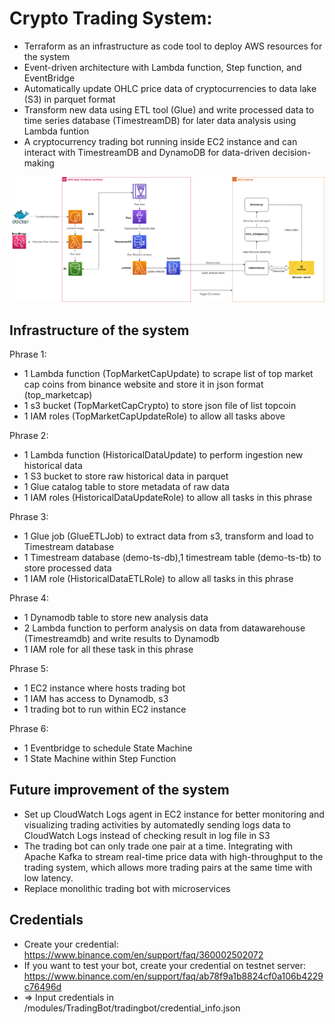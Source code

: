 # Crypto Trading System:
* Terraform as an infrastructure as code tool to deploy AWS resources for the system
* Event-driven architecture with Lambda function, Step function, and  EventBridge
* Automatically update OHLC price data of cryptocurrencies to data lake (S3) in parquet format
* Transform new data using ETL tool (Glue) and write processed data  to time series database (TimestreamDB)  for later data analysis using Lambda funtion
* A cryptocurrency trading bot running inside EC2 instance and can interact with TimestreamDB and DynamoDB for data-driven decision-making

![Work Flow](AWS_architecture.png)

## Infrastructure of the system
Phrase 1:
* 1 Lambda function (TopMarketCapUpdate) to scrape list of top market cap coins from binance website  and store it in json format (top_marketcap)
* 1 s3 bucket (TopMarketCapCrypto) to store json file of list topcoin 
* 1 IAM roles (TopMarketCapUpdateRole) to allow all tasks above 

Phrase 2:
* 1 Lambda function (HistoricalDataUpdate) to perform ingestion new historical data
* 1 S3 bucket to store raw historical data in  parquet
* 1 Glue catalog table to store metadata of raw data
* 1 IAM roles (HistoricalDataUpdateRole) to allow all tasks in this phrase

Phrase 3:
* 1 Glue job (GlueETLJob) to extract data from s3, transform and load to Timestream database
* 1 Timestream database (demo-ts-db),1 timestream table (demo-ts-tb) to store processed data 
* 1 IAM role (HistoricalDataETLRole) to allow all tasks in this phrase

Phrase 4:
* 1 Dynamodb table to store new analysis data
* 2 Lambda function to  perform analysis on data from datawarehouse (Timestreamdb) and write results to Dynamodb
* 1 IAM role for all these task in this phrase

Phrase 5:
* 1 EC2 instance where hosts trading bot
* 1 IAM has access to Dynamodb, s3
* 1 trading bot to run within EC2 instance

Phrase 6:
* 1 Eventbridge to schedule State Machine
* 1 State Machine within Step Function

## Future improvement of the system
* Set up  CloudWatch Logs agent in EC2 instance for better monitoring and visualizing trading activities  by automatedly sending logs data to CloudWatch Logs instead of checking result in log file in S3 
* The trading bot can only trade one pair at a time. Integrating  with Apache Kafka to stream real-time price data with high-throughput to the trading system, which allows more trading pairs at the same time with low latency.
* Replace monolithic trading bot with microservices 

## Credentials
* Create your credential: https://www.binance.com/en/support/faq/360002502072
* If you want to test your bot, create your credential on testnet server: https://www.binance.com/en/support/faq/ab78f9a1b8824cf0a106b4229c76496d
* => Input credentials in /modules/TradingBot/tradingbot/credential_info.json


